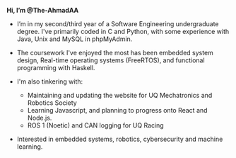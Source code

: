 **Hi, I’m @The-AhmadAA** 
- I’m in my second/third year of a Software Engineering undergraduate degree. I've primarily coded in C and Python, with some experience with Java, Unix and MySQL in phpMyAdmin.
- The coursework I've enjoyed the most has been embedded system design, Real-time operating systems (FreeRTOS), and functional programming with Haskell.

- I'm also tinkering with:
  -  Maintaining and updating the website for UQ Mechatronics and Robotics Society
  -  Learning Javascript, and planning to progress onto React and Node.js. 
  -  ROS 1 (Noetic) and CAN logging for UQ Racing
 
- Interested in embedded systems, robotics, cybersecurity and machine learning.

